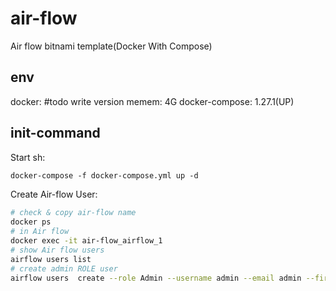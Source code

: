 # air-flow
Air flow bitnami template(Docker With Compose)

## env
docker: #todo write version
  memem: 4G
docker-compose: 1.27.1(UP)

## init-command
Start sh: 
```sh
docker-compose -f docker-compose.yml up -d
```
  
Create Air-flow User:
```sh
# check & copy air-flow name
docker ps
# in Air flow 
docker exec -it air-flow_airflow_1
# show Air flow users
airflow users list
# create admin ROLE user
airflow users  create --role Admin --username admin --email admin --firstname admin --lastname admin --password admin
```